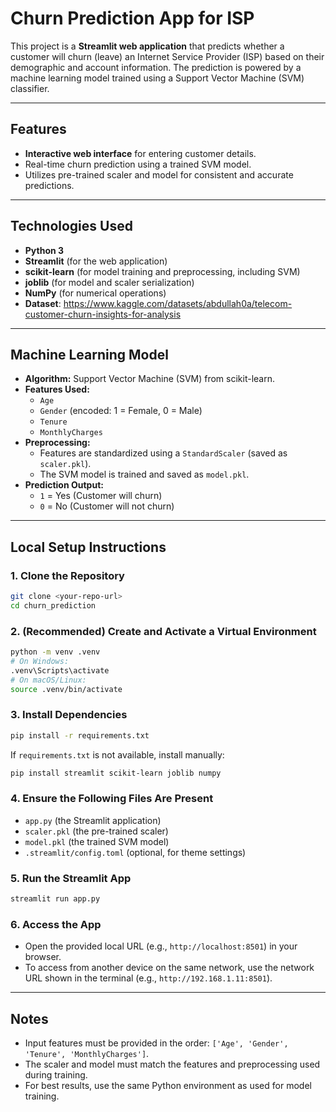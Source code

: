# Churn Prediction App for ISP

This project is a **Streamlit web application** that predicts whether a customer will churn (leave) an Internet Service Provider (ISP) based on their demographic and account information. The prediction is powered by a machine learning model trained using a Support Vector Machine (SVM) classifier.

---

## Features

- **Interactive web interface** for entering customer details.
- Real-time churn prediction using a trained SVM model.
- Utilizes pre-trained scaler and model for consistent and accurate predictions.

---

## Technologies Used

- **Python 3**
- **Streamlit** (for the web application)
- **scikit-learn** (for model training and preprocessing, including SVM)
- **joblib** (for model and scaler serialization)
- **NumPy** (for numerical operations)
- **Dataset**: https://www.kaggle.com/datasets/abdullah0a/telecom-customer-churn-insights-for-analysis

---

## Machine Learning Model

- **Algorithm:** Support Vector Machine (SVM) from scikit-learn.
- **Features Used:**  
  - `Age`
  - `Gender` (encoded: 1 = Female, 0 = Male)
  - `Tenure`
  - `MonthlyCharges`
- **Preprocessing:**  
  - Features are standardized using a `StandardScaler` (saved as `scaler.pkl`).
  - The SVM model is trained and saved as `model.pkl`.
- **Prediction Output:**  
  - `1` = Yes (Customer will churn)
  - `0` = No (Customer will not churn)

---

## Local Setup Instructions

### 1. Clone the Repository

```bash
git clone <your-repo-url>
cd churn_prediction
```

### 2. (Recommended) Create and Activate a Virtual Environment

```bash
python -m venv .venv
# On Windows:
.venv\Scripts\activate
# On macOS/Linux:
source .venv/bin/activate
```

### 3. Install Dependencies

```bash
pip install -r requirements.txt
```
If `requirements.txt` is not available, install manually:
```bash
pip install streamlit scikit-learn joblib numpy
```

### 4. Ensure the Following Files Are Present

- `app.py` (the Streamlit application)
- `scaler.pkl` (the pre-trained scaler)
- `model.pkl` (the trained SVM model)
- `.streamlit/config.toml` (optional, for theme settings)

### 5. Run the Streamlit App

```bash
streamlit run app.py
```

### 6. Access the App

- Open the provided local URL (e.g., `http://localhost:8501`) in your browser.
- To access from another device on the same network, use the network URL shown in the terminal (e.g., `http://192.168.1.11:8501`).

---

## Notes

- Input features must be provided in the order: `['Age', 'Gender', 'Tenure', 'MonthlyCharges']`.
- The scaler and model must match the features and preprocessing used during training.
- For best results, use the same Python environment as used for model training.

